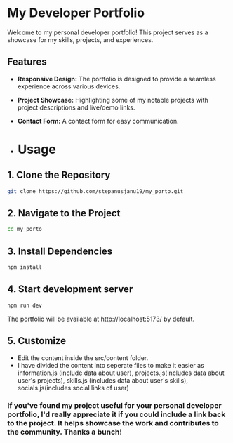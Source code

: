 # My Developer Portfolio

<!-- [Demo](https://rtharusha.netlify.app/) -->

<!-- ![image](https://github.com/randilt/react-dev-portfolio/assets/51049280/ac9d1108-266a-4cfe-98ef-36081db11770) -->


Welcome to my personal developer portfolio! This project serves as a showcase for my skills, projects, and experiences.

## Features

- **Responsive Design:** The portfolio is designed to provide a seamless experience across various devices.

- **Project Showcase:** Highlighting some of my notable projects with project descriptions and live/demo links.

- **Contact Form:** A contact form for easy communication.

- # Usage

## 1. Clone the Repository

```bash
git clone https://github.com/stepanusjanu19/my_porto.git
```

## 2. Navigate to the Project
```bash
cd my_porto
```
## 3. Install Dependencies

```bash
npm install
```

## 4. Start development server

```bash
npm run dev
```
The portfolio will be available at http://localhost:5173/ by default.

## 5. Customize

- Edit the content inside the src/content folder.
- I have divided the content into seperate files to make it easier as information.js (include data about user), projects.js(includes data about user's projects), skills.js (includes data about user's skills), socials.js(includes social links of user)

### If you've found my project useful for your personal developer portfolio, I'd really appreciate it if you could include a link back to the project. It helps showcase the work and contributes to the community. Thanks a bunch!
